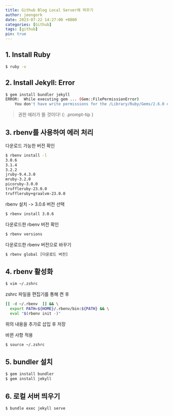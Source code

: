 ```yaml
---
title: Github Blog Local Server에 띄우기
author: jeongork
date: 2023-07-22 14:27:00 +0800
categories: [Github]
tags: [github]
pin: true
---
```



## 1. Install Ruby

```bash
$ ruby -v
```



## 2. Install Jekyll: Error
```bash
$ gem install bundler jekyll
ERROR:  While executing gem ... (Gem::FilePermissionError)
    You don't have write permissions for the /Library/Ruby/Gems/2.6.0 directory.
```
> 권한 에러가 뜰 것이다!
{: .prompt-tip }


## 3. rbenv를 사용하여 에러 처리
다운로드 가능한 버전 확인
```bash
$ rbenv install -l
3.0.6
3.1.4
3.2.2
jruby-9.4.3.0
mruby-3.2.0
picoruby-3.0.0
truffleruby-23.0.0
truffleruby+graalvm-23.0.0
```

rbenv 설치 -> 3.0.6 버전 선택
```bash
$ rbenv install 3.0.6
```

다운로드한 rbenv 버전 확인
```bash
$ rbenv versions
```

다운로드한 rbenv 버전으로 바꾸기
```bash
$ rbenv global [다운로드 버전]
```


## 4. rbenv 활성화
```bash
$ vim ~/.zshrc
```
zshrc 파일을 편집기를 통해 켠 후
```bash
[[ -d ~/.rbenv  ]] && \
  export PATH=${HOME}/.rbenv/bin:${PATH} && \
  eval "$(rbenv init -)"
```
위의 내용을 추가로 삽입 후 저장


바뀐 사항 적용
```bash
$ source ~/.zshrc
```


## 5. bundler 설치
```bash
$ gem install bundler
$ gem install jekyll
```

## 6. 로컬 서버 띄우기
```bash
$ bundle exec jekyll serve
```
